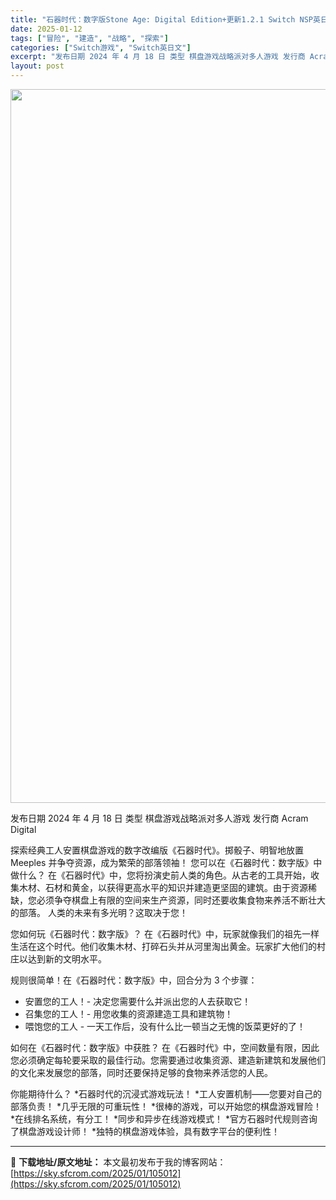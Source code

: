 ```yaml
---
title: "石器时代：数字版Stone Age: Digital Edition+更新1.2.1 Switch NSP英日文"
date: 2025-01-12
tags: ["冒险", "建造", "战略", "探索"]
categories: ["Switch游戏", "Switch英日文"]
excerpt: "发布日期 2024 年 4 月 18 日 类型 棋盘游戏战略派对多人游戏 发行商 Acram Digital 探索经典工人安置棋盘游戏的数字改编版《石器时代》。掷骰子、明智地放置 Meeples 并争夺资源，成为繁荣的部落领袖！ 您可以在《石器时代：数字版》中做什么？ 在《石器时代》中，您将扮演史前&hellip;"
layout: post
---
```


<img class="aligncenter size-full wp-image-105013" src="https://sky.sfcrom.com/wp-content/uploads/2025/01/2025011204432299.webp" alt="" width="700" height="1142" />

发布日期 2024 年 4 月 18 日
类型 棋盘游戏战略派对多人游戏
发行商 Acram Digital

探索经典工人安置棋盘游戏的数字改编版《石器时代》。掷骰子、明智地放置 Meeples 并争夺资源，成为繁荣的部落领袖！
您可以在《石器时代：数字版》中做什么？
在《石器时代》中，您将扮演史前人类的角色。从古老的工具开始，收集木材、石材和黄金，以获得更高水平的知识并建造更坚固的建筑。由于资源稀缺，您必须争夺棋盘上有限的空间来生产资源，同时还要收集食物来养活不断壮大的部落。
人类的未来有多光明？这取决于您！

您如何玩《石器时代：数字版》？
在《石器时代》中，玩家就像我们的祖先一样生活在这个时代。他们收集木材、打碎石头并从河里淘出黄金。玩家扩大他们的村庄以达到新的文明水平。

规则很简单！在《石器时代：数字版》中，回合分为 3 个步骤：
* 安置您的工人！- 决定您需要什么并派出您的人去获取它！
* 召集您的工人！- 用您收集的资源建造工具和建筑物！
* 喂饱您的工人 - 一天工作后，没有什么比一顿当之无愧的饭菜更好的了！

如何在《石器时代：数字版》中获胜？
在《石器时代》中，空间数量有限，因此您必须确定每轮要采取的最佳行动。您需要通过收集资源、建造新建筑和发展他们的文化来发展您的部落，同时还要保持足够的食物来养活您的人民。

你能期待什么？
*石器时代的沉浸式游戏玩法！
*工人安置机制——您要对自己的部落负责！
*几乎无限的可重玩性！
*很棒的游戏，可以开始您的棋盘游戏冒险！
*在线排名系统，有分工！
*同步和异步在线游戏模式！
*官方石器时代规则咨询了棋盘游戏设计师！
*独特的棋盘游戏体验，具有数字平台的便利性！

---
📖 **下载地址/原文地址：** 本文最初发布于我的博客网站：[https://sky.sfcrom.com/2025/01/105012](https://sky.sfcrom.com/2025/01/105012)
